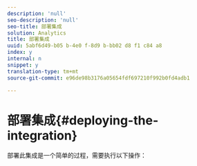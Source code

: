 ```yaml
---
description: 'null'
seo-description: 'null'
seo-title: 部署集成
solution: Analytics
title: 部署集成
uuid: 5abf6d49-b05 b-4e0 f-8d9 b-bb02 d8 f1 c84 a8
index: y
internal: n
snippet: y
translation-type: tm+mt
source-git-commit: e96de98b3176a05654fdf697210f992b0fd4adb1

---
```



# 部署集成{#deploying-the-integration}

部署此集成是一个简单的过程，需要执行以下操作：
